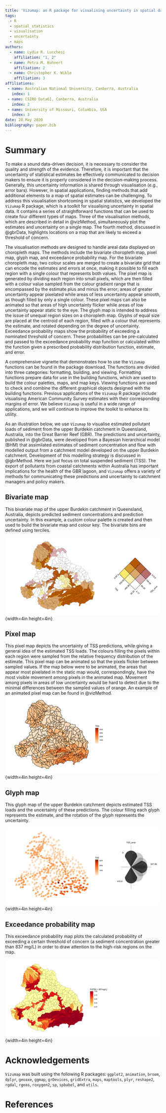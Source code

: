 ```yaml
---
title: 'Vizumap: an R package for visualising uncertainty in spatial data'
tags:
  - R
  - spatial statistics
  - visualisation
  - uncertainty
  - maps
authors:
  - name: Lydia R. Lucchesi
    affiliation: "1, 2"
  - name: Petra M. Kuhnert
    affiliation: 2
  - name: Christopher K. Wikle
    affiliation: 3
affiliations:
 - name: Australian National University, Canberra, Australia
   index: 1
 - name: CSIRO Data61, Canberra, Australia
   index: 2
 - name: University of Missouri, Columbia, USA
   index: 3 
date: 28 May 2020
bibliography: paper.bib
---
```


# Summary

To make a sound data-driven decision, it is necessary to consider the quality and strength of the evidence. Therefore, it is important that the uncertainty of statistical estimates be effectively communicated to decision makers to ensure it is properly considered in the decision-making 
process. Generally, this uncertainty information is shared through visualisation (e.g., error bars). However, in spatial applications, finding methods that add additional elements to a map of spatial estimates can be challenging. To address this visualisation shortcoming in spatial 
statistics, we developed the ``Vizumap`` R package, which is a toolkit for visualising uncertainty in spatial data. It contains a series of straightforward functions that can be used to create four different types of maps. Three of the visualisation methods, which are described in detail in @vizMethod, simultaneously plot the estimates and uncertainty on a single map. The fourth method, discussed in @gbrData, highlights locations on a map that are likely to exceed a threshold of concern.

The visualisation methods are designed to handle areal data displayed on choropleth maps. The methods include the bivariate choropleth map, pixel map, glyph map, and exceedance probability map. For the bivariate choropleth map, two colour scales are merged to create a bivariate grid that can encode the estimates and errors at once, making it possible to fill each region with a single colour that represents both values. The pixel map is generated by dividing each region into small pixels, which are then filled with a colour value sampled from the colour gradient range that is encompassed by the estimate plus and minus the error; areas of greater uncertainty appear pixelated while areas of less uncertainty appear smooth, as though filled by only a single colour. These pixel maps can also be animated so that areas of high uncertainty flicker while areas of low uncertainty appear static to the eye. The glyph map is intended to address the issue of unequal region sizes on a choropleth map. Glyphs of equal size are placed at the centroid of each region, filled with a colour that represents the estimate, and rotated depending on the degree of uncertainty. Exceedance probability maps show the probability of exceeding a nominated threshold of concern. These probabilities can be pre-calculated and passed to the exceedance probability map function or calculated within the function given a prescribed probability distribution function, estimate, and error.

A comprehensive vignette that demonstrates how to use the ``Vizumap`` functions can be found in the package download. The functions are divided into three categories: formatting, building, and viewing. Formatting functions prepare data for use in the building functions, which are used to build the colour palettes, maps, and map keys. Viewing functions are used to check and combine the different graphical objects designed with the building functions. Previous applications of the ``Vizumap`` R package include visualising American Community Survey estimates with their corresponding margins of error. We believe ``Vizumap`` is useful in a wide range of applications, and we will continue to improve the toolkit to enhance its utility. 

As an illustration below, we use ``Vizumap`` to visualise estimated pollutant loads of sediment from the upper Burdekin catchment in Queensland, Australia, into the Great Barrier Reef (GBR). The predictions and uncertainty, published in @gbrData, were developed from a Bayesian hierarchical model (BHM) that assimilated estimates of sediment concentration and flow with modelled output from a catchment model developed on the upper Burdekin catchment. Development of this modelling strategy is discussed in @gbrMethod. Here we just focus on total suspended sediment (TSS).  The export of pollutants from coastal catchments within Australia has important implications for the health of the GBR lagoon, and ``Vizumap`` offers a variety of methods for communicating these predictions and uncertainty to catchment managers and policy makers.

## Bivariate map

This bivariate map of the upper Burdekin catchment in Queensland, Australia, depicts predicted sediment concentrations and prediction uncertainty. In this example, a custom colour palette is created and then used to build the bivariate map and colour key. The bivariate bins are defined using terciles.

![](bivariateMap.png){width=4in height=4in}

## Pixel map

This pixel map depicts the uncertainty of TSS predictions, while giving a general idea of the estimated TSS loads. The colours filling the pixels within each region were sampled from the relative frequency distribution of the estimate. This pixel map can be animated so that the pixels flicker between sampled values. If the map below were to be animated, the areas that appear most pixelated in the static map would, correspondingly, have the most visible movement among pixels in the animated map. Movement among pixels in areas of low uncertainty would be hard to detect due to the minimal differences between the sampled values of orange. An example of an animated pixel map can be found in @vizMethod.
![](pixelMap.png){width=4in height=4in}

## Glyph map

This glyph map of the upper Burdekin catchment depicts estimated TSS loads and the uncertainty of these predictions. The colour filling each glyph represents the estimate, and the rotation of the glyph represents the uncertainty.

![](glyphMap.png){width=4in height=4in}

## Exceedance probability map

This exceedance probability map plots the calculated probability of exceeding a certain threshold of concern (a sediment concentration greater than 837 mg/L) in order to draw attention to the high-risk regions on the map.

![](exceedMap.png){width=4in height=4in}

# Acknowledgements

``Vizumap`` was built using the following R packages: ``ggplot2``, ``animation``, ``broom``, ``dplyr``, ``geoaxe``, ``ggmap``, ``grDevices``, ``gridExtra``, ``maps``, ``maptools``, ``plyr``, ``reshape2``, ``rgdal``, ``rgeos``, ``roxygen2``, ``sp``, ``spbabel``, and ``utils``.

# References
